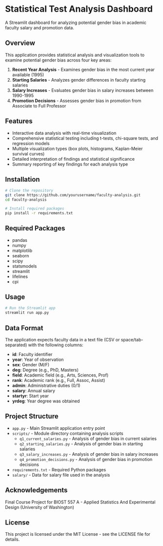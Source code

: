 # Statistical Test Analysis Dashboard

A Streamlit dashboard for analyzing potential gender bias in academic faculty salary and promotion data.

## Overview

This application provides statistical analysis and visualization tools to examine potential gender bias across four key areas:

1. **Recent Year Analysis** - Examines gender bias in the most current year available (1995)
2. **Starting Salaries** - Analyzes gender differences in faculty starting salaries
3. **Salary Increases** - Evaluates gender bias in salary increases between 1990-1995
4. **Promotion Decisions** - Assesses gender bias in promotion from Associate to Full Professor

## Features

- Interactive data analysis with real-time visualization
- Comprehensive statistical testing including t-tests, chi-square tests, and regression models
- Multiple visualization types (box plots, histograms, Kaplan-Meier survival curves)
- Detailed interpretation of findings and statistical significance
- Summary reporting of key findings for each analysis type

## Installation

```bash
# Clone the repository
git clone https://github.com/yourusername/faculty-analysis.git
cd faculty-analysis

# Install required packages
pip install -r requirements.txt
```

## Required Packages

- pandas
- numpy
- matplotlib
- seaborn
- scipy
- statsmodels
- streamlit
- lifelines
- cpi

## Usage

```bash
# Run the Streamlit app
streamlit run app.py
```

## Data Format

The application expects faculty data in a text file (CSV or space/tab-separated) with the following columns:

- **id**: Faculty identifier
- **year**: Year of observation
- **sex**: Gender (M/F)
- **deg**: Degree (e.g., PhD, Masters)
- **field**: Academic field (e.g., Arts, Sciences, Prof)
- **rank**: Academic rank (e.g., Full, Assoc, Assist)
- **admin**: Administrative duties (0/1)
- **salary**: Annual salary
- **startyr**: Start year
- **yrdeg**: Year degree was obtained

## Project Structure

- `app.py` - Main Streamlit application entry point
- `scripts/` - Module directory containing analysis scripts
  - `q1_current_salaries.py` - Analysis of gender bias in current salaries
  - `q2_starting_salaries.py` - Analysis of gender bias in starting salaries
  - `q3_salary_increases.py` - Analysis of gender bias in salary increases
  - `q4_promotion_decisions.py` - Analysis of gender bias in promotion decisions
- `requirements.txt` - Required Python packages
- `salary/` - Data for salary file used in the analysis

## Acknowledgements

Final Course Project for BIOST 557 A - Applied Statistics And Experimental Design (University of Washington) 

## License

This project is licensed under the MIT License - see the LICENSE file for details.
